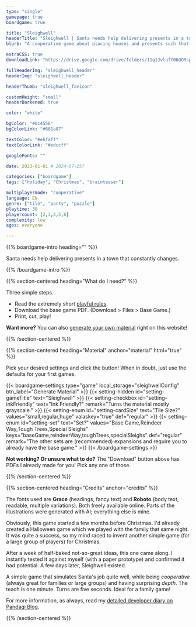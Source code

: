 ```yaml
---
type: "single"
gamepage: true
boardgame: true

title: "Sleighwell"
headerTitle: "Sleighwell | Santa needs help delivering presents in a town that constantly changes."
blurb: "A cooperative game about placing houses and presents such that the sleigh can fulfill all wishes, with a dash of reindeer road and pine tree obstacles."

extraCSS: true
downloadLink: "https://drive.google.com/drive/folders/11q1JvlufY06QORspG35SfAKQU4JakWhS"

fullHeaderImg: "sleighwell_header"
headerImg: "sleighwell_header"

headerThumb: "sleighwell_favicon"

customHeight: "small"
headerDarkened: true

color: "white"

bgColor: "#014556"
bgColorLink: "#601a87"

textColor: "#e6faff"
textColorLink: "#edccff"

googleFonts: ""

date: 2023-01-01 # 2024-07-25?

categories: ["boardgame"]
tags: ["holiday", "Christmas", "brainteaser"]

multiplayermode: "cooperative"
language: EN
genre: ["tile", "party", "puzzle"]
playtime: 30
playercount: [2,3,4,5,6]
complexity: low
ages: everyone

---
```


{{% boardgame-intro heading="" %}}

Santa needs help delivering presents in a town that constantly changes.

{{% /boardgame-intro %}}

{{% section-centered heading="What do I need?" %}}

Three simple steps.
* Read the extremely short [playful rules](rules).
* Download the base game PDF. (Download > Files > Base Game.)
* Print, cut, play!

**Want more?** You can also [generate your own material](#material) right on this website!

{{% /section-centered %}}

{{% section-centered heading="Material" anchor="material" html="true" %}}

<p>Pick your desired settings and click the button! When in doubt, just use the defaults for your first games.</p>

{{< boardgame-settings type="game" local_storage="sleighwellConfig" btn_label="Generate Material" >}}
	{{< setting-hidden id="setting-gameTitle" text="Sleighwell" >}}
  {{< setting-checkbox id="setting-inkFriendly" text="Ink Friendly?" remark="Turns the material mostly grayscale." >}}
  {{< setting-enum id="setting-cardSize" text="Tile Size?" values="small,regular,huge" valaskey="true" def="regular" >}}
  {{< setting-enum id="setting-set" text="Set?" values="Base Game,Reindeer Way,Tough Trees,Special Sleighs" keys="baseGame,reindeerWay,toughTrees,specialSleighs" def="regular" remark="The other sets are (recommended) expansions and require you to already have the base game." >}}
{{< /boardgame-settings >}}

<p class="settings-remark"><strong>Not working? Or unsure what to do?</strong> The "Download" button above has PDFs I already made for you! Pick any one of those.</p>

{{% /section-centered %}}

{{% section-centered heading="Credits" anchor="credits" %}}

The fonts used are **Grace** (headings, fancy text) and **Roboto** (body text, readable, multiple variations). Both freely available online. Parts of the illustrations were generated with AI; everything else is mine.

Obviously, this game started a few months before Christmas. I'd already created a Halloween game which we played with the family that same night. It was quite a success, so my mind raced to invent another simple game (for a large group of players) for Christmas.

After a week of half-baked not-so-great ideas, this one came along. I instantly tested it against myself (with a paper prototype) and confirmed it had potential. A few days later, Sleighwell existed.

A simple game that simulates Santa's job quite well, while being _cooperative_ (always great for families or large groups) and having surprising _depth_. The teach is one minute. Turns are five seconds. Ideal for a family game!

For more information, as always, read my [detailed developer diary on Pandaqi Blog](https://pandaqi.com/blog/boardgames/sleighwell).

{{% /section-centered %}}